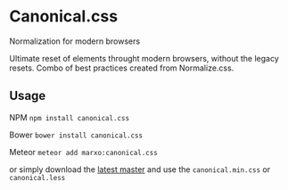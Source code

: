 # Canonical.css
Normalization for modern browsers

Ultimate reset of elements throught modern browsers, without the legacy resets. Combo of best practices created from Normalize.css.

## Usage
NPM `npm install canonical.css`

Bower `bower install canonical.css`

Meteor `meteor add marxo:canonical.css`

or simply download the [latest master](https://github.com/marxo/Canonical.css/archive/master.zip) and use the `canonical.min.css` or `canonical.less`
